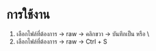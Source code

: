 # การใช้งาน
1) เลือกไฟล์ที่ต้องการ -> raw -> คลิกขวา -> บันทึกเป็น หรือ \
2) เลือกไฟล์ที่ต้องการ -> raw -> Ctrl + S

